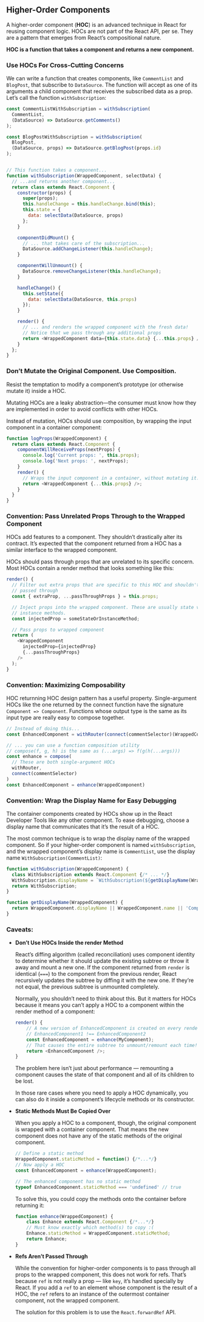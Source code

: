 ## Higher-Order Components
A higher-order component (__HOC__) is an advanced technique in React for reusing component logic. HOCs are not part of the React API, per se. They are a pattern that emerges from React’s compositional nature.

__HOC is a function that takes a component and returns a new component.__

### Use HOCs For Cross-Cutting Concerns
We can write a function that creates components, like `CommentList` and `BlogPost`, that subscribe to `DataSource`. The function will accept as one of its arguments a child component that receives the subscribed data as a prop. Let’s call the function `withSubscription`:
```javascript
const CommentListWithSubscription = withSubscription(
  CommentList,
  (DataSource) => DataSource.getComments()
);

const BlogPostWithSubscription = withSubscription(
  BlogPost,
  (DataSource, props) => DataSource.getBlogPost(props.id)
);


// This function takes a component...
function withSubscription(WrappedComponent, selectData) {
  // ...and returns another component...
  return class extends React.Component {
    constructor(props) {
      super(props);
      this.handleChange = this.handleChange.bind(this);
      this.state = {
        data: selectData(DataSource, props)
      };
    }

    componentDidMount() {
      // ... that takes care of the subscription...
      DataSource.addChangeListener(this.handleChange);
    }

    componentWillUnmount() {
      DataSource.removeChangeListener(this.handleChange);
    }

    handleChange() {
      this.setState({
        data: selectData(DataSource, this.props)
      });
    }

    render() {
      // ... and renders the wrapped component with the fresh data!
      // Notice that we pass through any additional props
      return <WrappedComponent data={this.state.data} {...this.props} />;
    }
  };
}
```

### Don’t Mutate the Original Component. Use Composition.
Resist the temptation to modify a component’s prototype (or otherwise mutate it) inside a HOC.

Mutating HOCs are a leaky abstraction—the consumer must know how they are implemented in order to avoid conflicts with other HOCs.

Instead of mutation, HOCs should use composition, by wrapping the input component in a container component:
```javascript
function logProps(WrappedComponent) {
  return class extends React.Component {
    componentWillReceiveProps(nextProps) {
      console.log('Current props: ', this.props);
      console.log('Next props: ', nextProps);
    }
    render() {
      // Wraps the input component in a container, without mutating it. Good!
      return <WrappedComponent {...this.props} />;
    }
  }
}
```

### Convention: Pass Unrelated Props Through to the Wrapped Component
HOCs add features to a component. They shouldn’t drastically alter its contract. It’s expected that the component returned from a HOC has a similar interface to the wrapped component.

HOCs should pass through props that are unrelated to its specific concern. Most HOCs contain a render method that looks something like this:
```javascript
render() {
  // Filter out extra props that are specific to this HOC and shouldn't be
  // passed through
  const { extraProp, ...passThroughProps } = this.props;

  // Inject props into the wrapped component. These are usually state values or
  // instance methods.
  const injectedProp = someStateOrInstanceMethod;

  // Pass props to wrapped component
  return (
    <WrappedComponent
      injectedProp={injectedProp}
      {...passThroughProps}
    />
  );
}
```

### Convention: Maximizing Composability
HOC returnning HOC design pattern has a useful property. Single-argument HOCs like the one returned by the connect function have the signature `Component => Component`. Functions whose output type is the same as its input type are really easy to compose together.
```javascript
// Instead of doing this...
const EnhancedComponent = withRouter(connect(commentSelector)(WrappedComponent))

// ... you can use a function composition utility
// compose(f, g, h) is the same as (...args) => f(g(h(...args)))
const enhance = compose(
  // These are both single-argument HOCs
  withRouter,
  connect(commentSelector)
)
const EnhancedComponent = enhance(WrappedComponent)
```

### Convention: Wrap the Display Name for Easy Debugging
The container components created by HOCs show up in the React Developer Tools like any other component. To ease debugging, choose a display name that communicates that it’s the result of a HOC.

The most common technique is to wrap the display name of the wrapped component. So if your higher-order component is named `withSubscription`, and the wrapped component’s display name is `CommentList`, use the display name `WithSubscription(CommentList)`:
```javascript
function withSubscription(WrappedComponent) {
  class WithSubscription extends React.Component {/* ... */}
  WithSubscription.displayName = `WithSubscription(${getDisplayName(WrappedComponent)})`;
  return WithSubscription;
}

function getDisplayName(WrappedComponent) {
  return WrappedComponent.displayName || WrappedComponent.name || 'Component';
}
```

### Caveats:
* __Don’t Use HOCs Inside the render Method__

    React’s diffing algorithm (called reconciliation) uses component identity to determine whether it should update the existing subtree or throw it away and mount a new one. If the component returned from `render` is identical (`===`) to the component from the previous render, React recursively updates the subtree by diffing it with the new one. If they’re not equal, the previous subtree is unmounted completely.

    Normally, you shouldn’t need to think about this. But it matters for HOCs because it means you can’t apply a HOC to a component within the render method of a component:
    ```javascript
    render() {
        // A new version of EnhancedComponent is created on every render
        // EnhancedComponent1 !== EnhancedComponent2
        const EnhancedComponent = enhance(MyComponent);
        // That causes the entire subtree to unmount/remount each time!
        return <EnhancedComponent />;
    }
    ```

    The problem here isn’t just about performance — remounting a component causes the state of that component and all of its children to be lost.

    In those rare cases where you need to apply a HOC dynamically, you can also do it inside a component’s lifecycle methods or its constructor.

* __Static Methods Must Be Copied Over__

    When you apply a HOC to a component, though, the original component is wrapped with a container component. That means the new component does not have any of the static methods of the original component.
    ```javascript
    // Define a static method
    WrappedComponent.staticMethod = function() {/*...*/}
    // Now apply a HOC
    const EnhancedComponent = enhance(WrappedComponent);

    // The enhanced component has no static method
    typeof EnhancedComponent.staticMethod === 'undefined' // true
    ```
    To solve this, you could copy the methods onto the container before returning it:
    ```javascript
    function enhance(WrappedComponent) {
        class Enhance extends React.Component {/*...*/}
        // Must know exactly which method(s) to copy :(
        Enhance.staticMethod = WrappedComponent.staticMethod;
        return Enhance;
    }
    ```

* __Refs Aren’t Passed Through__

    While the convention for higher-order components is to pass through all props to the wrapped component, this does not work for refs. That’s because `ref` is not really a prop — like `key`, it’s handled specially by React. If you add a `ref` to an element whose component is the result of a HOC, the `ref` refers to an instance of the outermost container component, not the wrapped component.

    The solution for this problem is to use the `React.forwardRef` API.